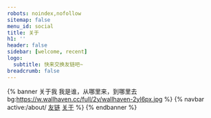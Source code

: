 ```yaml
---
robots: noindex,nofollow
sitemap: false
menu_id: social
title: 关于
h1: ''
header: false
sidebar: [welcome, recent]
logo:
  subtitle: 快来交换友链吧~
breadcrumb: false
---
```


{% banner 关于我 我是谁，从哪里来，到哪里去 bg:https://w.wallhaven.cc/full/2y/wallhaven-2yl6px.jpg %}
{% navbar active:/about/ [友链](/friends/) [关于](/about/) %}
{% endbanner %}